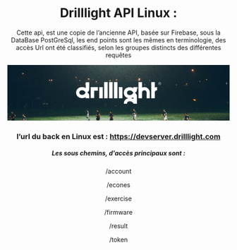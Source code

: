 <div id="header" align="center">
  <h1>Drilllight API Linux : </h1>
  <p>Cette api, est une copie de l’ancienne API, basée sur Firebase, sous la DataBase PostGreSql, les end points sont les mêmes en terminologie, des accès Url ont été classifiés, selon les groupes distincts des différentes requêtes</p>


  <a  target="_blank" href="https://www.drilllight.com/"><img src="https://github.com/AdminDrillligth/psql_api/blob/main/1679301504964.jpeg" alt="Site officiel" /></a>

<h3>l’url du back en Linux est : 
  <a target="_blank" href="https://devserver.drilllight.com">https://devserver.drilllight.com
  </a>
</h3>
<h5>Les sous chemins, d'accès principaux sont : </h5>
<p >/account</p>
<p >/econes</p>
<p >/exercise</p>
<p >/firmware</p>
<p >/result</p>
<p >/token</p>



</div>
